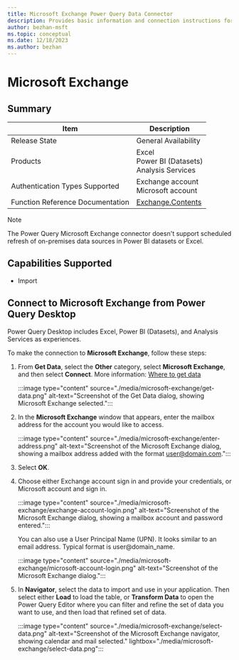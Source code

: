 ```yaml
---
title: Microsoft Exchange Power Query Data Connector
description: Provides basic information and connection instructions for the Microsoft Exchange connector
author: bezhan-msft
ms.topic: conceptual
ms.date: 12/18/2023
ms.author: bezhan
---
```


# Microsoft Exchange

## Summary

| Item | Description |
| ------- | ---------- |
| Release State | General Availability |
| Products | Excel <br/> Power BI (Datasets)<br/> Analysis Services |
| Authentication Types Supported | Exchange account<br/>Microsoft account |
| Function Reference Documentation | [Exchange.Contents](/powerquery-m/exchange-contents) |

> [!NOTE]
> The Power Query Microsoft Exchange connector doesn't support scheduled refresh of on-premises data sources in Power BI datasets or Excel.

## Capabilities Supported

- Import

## Connect to Microsoft Exchange from Power Query Desktop

Power Query Desktop includes Excel, Power BI (Datasets), and Analysis Services as experiences.

To make the connection to **Microsoft Exchange**, follow these steps:

1. From **Get Data**, select the **Other** category, select **Microsoft Exchange**, and then select **Connect**. More information: [Where to get data](../where-to-get-data.md)

   :::image type="content" source="./media/microsoft-exchange/get-data.png" alt-text="Screenshot of the Get Data dialog, showing Microsoft Exchange selected.":::

1. In the **Microsoft Exchange** window that appears, enter the mailbox address for the account you would like to access.

   :::image type="content" source="./media/microsoft-exchange/enter-address.png" alt-text="Screenshot of the Microsoft Exchange dialog, showing a mailbox address added with the format user@domain.com.":::

1. Select **OK**.

1. Choose either Exchange account sign in and provide your credentials, or Microsoft account and sign in.

   :::image type="content" source="./media/microsoft-exchange/exchange-account-login.png" alt-text="Screenshot of the Microsoft Exchange dialog, showing a mailbox account and password entered.":::

   You can also use a User Principal Name (UPN). It looks similar to an email address. Typical format is user@domain_name.

   :::image type="content" source="./media/microsoft-exchange/microsoft-account-login.png" alt-text="Screenshot of the Microsoft Exchange dialog.":::

1. In **Navigator**, select the data to import and use in your application. Then select either **Load** to load the table, or **Transform Data** to open the Power Query Editor where you can filter and refine the set of data you want to use, and then load that refined set of data.

   :::image type="content" source="./media/microsoft-exchange/select-data.png" alt-text="Screenshot of the Microsoft Exchange navigator, showing calendar and mail selected." lightbox="./media/microsoft-exchange/select-data.png":::
